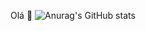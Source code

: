 Olá 👋
![Anurag's GitHub stats](https://github-readme-stats.vercel.app/api?username=RcoutoFullstack&show_icons=true&theme=transparent)
